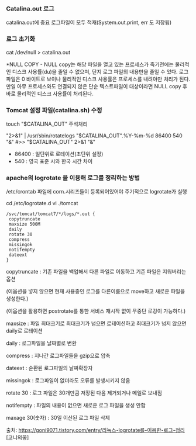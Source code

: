 ### Catalina.out 로그

catalina.out에 중요 로그파일이 모두 적재(System.out.print, err 도 저장됨)

### 로그 초기화

cat /dev/null > catalina.out

*NULL COPY - NULL copy는 해당 파일을 열고 있는 프로세스가 죽기전에는 물리적인 디스크 사용률(du)을 줄일 수 없으며, 단지 로그 파일의 내용만을 줄일 수 있다. 
로그파일은 0 바이트로 보이나 물리적인 디스크 사용률은 프로세스를 내려야만 처리가 된다.
만일 아무 프로세스와도 연결되지 않은 단순 텍스트파일이 대상이라면 NULL copy 후 바로 물리적인 디스크 사용률이 처리된다.

### Tomcat 설정 파일(catalina.sh) 수정

touch "$CATALINA_OUT" 주석처리

"2>&1" \| /usr/sbin/rotatelogs "$CATALINA_OUT".%Y-%m-%d 86400 540 "&"
      #>> "$CATALINA_OUT" 2>&1 "&"

* 86400 : 일단위로 로테이션(초단위 설정)
* 540 : 영국 표준 시와 한국 시간 차이

### apache의 logrotate 을 이용해 로그를 정리하는 방법

/etc/crontab 파일에 corn.시리즈들이 등록되어있어야 주기적으로 logrotate가 실행

cd /etc/logrotate.d
vi ./tomcat
```VI
/svc/tomcat/tomcat7/*/logs/*.out {
 copytruncate
 maxsize 500M
 daily
 rotate 30
 compress
 missingok
 notifempty
 dateext
}
```
copytruncate : 기존 파일을 백업해서 다른 파일로 이동하고 기존 파일은 지워버리는 옵션

(이옵션을 넣지 않으면 현재 사용중인 로그를 다른이름으로 move하고 새로운 파일을 생성한다.)

(이옵션을 활용하면 postrotate를 통한 서비스 재시작 없이 무중단 로깅이 가능하다.)

maxsize : 파일 최대크기로 최대크기가 넘으면 로테이션하고 최대크기가 넘지 않으면 daily로 로테이션

daily : 로그파일을 날짜별로 변환

compress : 지나간 로그파일들을 gzip으로 압축

dateext : 순환된 로그파일의 날짜확장자

missingok : 로그파일이 없더라도 오류를 발생시키지 않음

rotate 30 : 로그 파일은 30개만큼 저장된 다음 제거되거나 메일로 보내짐

notifempty : 파일의 내용이 없으면 새로운 로그 파일을 생성 안함

maxage 30(숫자) : 30일 이산된 로그 파일 삭제


출처: https://goni9071.tistory.com/entry/리눅스-logrotate를-이용한-로그-정리 [고니의꿈]

